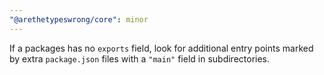 ```yaml
---
"@arethetypeswrong/core": minor
---
```


If a packages has no `exports` field, look for additional entry points marked by extra `package.json` files with a `"main"` field in subdirectories.
